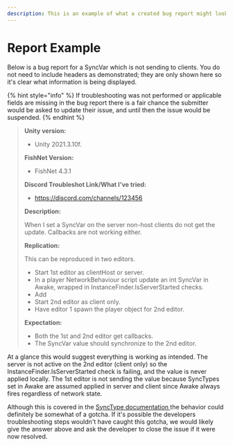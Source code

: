```yaml
---
description: This is an example of what a created bug report might look like.
---
```


# Report Example

Below is a bug report for a SyncVar which is not sending to clients. You do not need to include headers as demonstrated; they are only shown here so it's clear what information is being displayed.

{% hint style="info" %}
If troubleshooting was not performed or applicable fields are missing in the bug report there is a fair chance the submitter would be asked to update their issue, and until then the issue would be suspended.
{% endhint %}

> **Unity version:**
>
> * Unity 2021.3.10f.
>
> **FishNet Version:**
>
> * FishNet 4.3.1
>
> **Discord Troubleshot Link/What I've tried:**
>
> * https://discord.com/channels/123456
>
> **Description:**
>
> When I set a SyncVar on the server non-host clients do not get the update. Callbacks are not working either.
>
> **Replication:**
>
> This can be reproduced in two editors.
>
> * Start 1st editor as clientHost or server.
> * In a player NetworkBehaviour script update an int SyncVar in Awake, wrapped in InstanceFinder.IsServerStarted checks.
> * Add
> * Start 2nd editor as client only.
> * Have editor 1 spawn the player object for 2nd editor.
>
> **Expectation:**
>
> * Both the 1st and 2nd editor get callbacks.
> * The SyncVar value should synchronize to the 2nd editor.

At a glance this would suggest everything is working as intended. The server is not active on the 2nd editor (client only) so the InstanceFinder.IsServerStarted check is failing, and the value is never applied locally. The 1st editor is not sending the value because SyncTypes set in Awake are assumed applied in server and client since Awake always fires regardless of network state.

Although this is covered in the [SyncType documentation ](../../features/network-communication/synchronizing/)the behavior could definitely be somewhat of a gotcha. If it's possible the developers troubleshooting steps wouldn't have caught this gotcha, we would likely give the answer above and ask the developer to close the issue if it were now resolved.
